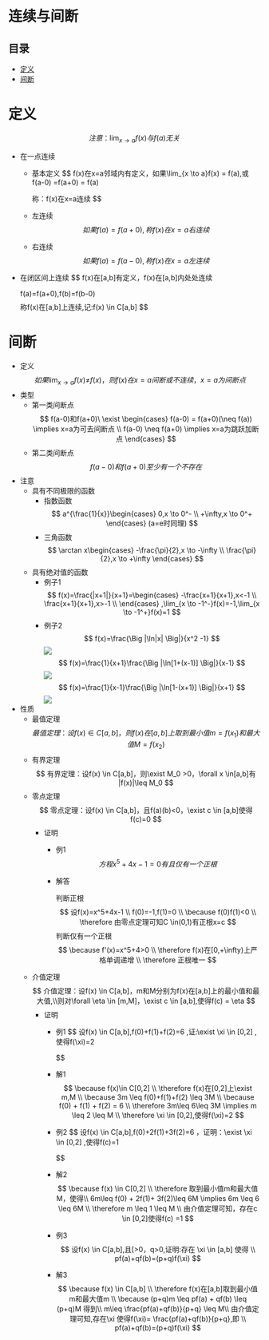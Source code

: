# 连续与间断

## 目录

-   [定义](#定义)
-   [间断](#间断)

# 定义

$$
注意：\lim_{x \to a}f(x)与f(a)无关
$$

-   在一点连续
    -   基本定义
        $$
        f(x)在x=a邻域内有定义，如果\lim_{x \to a}f(x) = f(a),或f(a-0) =f(a+0) = f(a)

        $$
        $$
        称：f(x)在x=a连续
        $$
    -   左连续
        $$
        如果f(a)=f(a+0),称f(x)在x=a右连续
        $$
    -   右连续
        $$
        如果f(a)=f(a-0),称f(x)在x=a左连续 
        $$
-   在闭区间上连续
    $$
    f(x)在[a,b]有定义，f(x)在[a,b]内处处连续 

    $$
    $$
    f(a)=f(a+0),f(b)=f(b-0)
    $$
    $$
    称f(x)在[a,b]上连续,记:f(x) \in C[a,b]
    $$

# 间断

-   定义
    $$
    如果\lim_{x \to a}{ f(x) \neq}f(x)，则f(x)在x=a间断或不连续，x=a为间断点 
    $$
-   类型
    -   第一类间断点
        $$
        f(a-0)和f(a+0)\ \exist \begin{cases}
        f(a-0) = f(a+0)(\neq f(a)) \implies x=a为可去间断点 \\
        f(a-0) \neq f(a+0) \implies x=a为跳跃加断点
        \end{cases} 
        $$
    -   第二类间断点
        $$
        f(a-0)和f(a+0)至少有一个不存在
        $$
-   注意
    -   具有不同极限的函数
        -   指数函数
            $$
            a^{\frac{1}{x}}\begin{cases}
            0,x \to 0^- \\
            +\infty,x \to 0^+
            \end{cases} 
            (a=e时同理) 
            $$
        -   三角函数
            $$
            \arctan x\begin{cases}
            -\frac{\pi}{2},x \to -\infty \\
            \frac{\pi}{2},x \to +\infty
            \end{cases} 
            $$
    -   具有绝对值的函数
        -   例子1
            $$
            f(x)=\frac{|x+1|}{x+1}=\begin{cases}
            -\frac{x+1}{x+1},x<-1 \\
            \frac{x+1}{x+1},x>-1 \\
            \end{cases} ,\lim_{x \to -1^-}f(x)=-1,\lim_{x \to -1^+}f(x)=1
            $$
        -   例子2
            $$
            f(x)=\frac{\Big |\ln|x| \Big|}{x^2 -1}
            $$
            ![](<image/Screenshot 2023-07-10 at 02.04.23_XjTwy7SA-k.png>)
            $$
            f(x)=\frac{1}{x+1}\frac{\Big |\ln[1+(x-1)] \Big|}{x-1}
            $$
            ![](<image/Screenshot 2023-07-10 at 02.07.09_vSWOp7HOaF.png>)
            $$
            f(x)=\frac{1}{x-1}\frac{\Big |\ln[1-(x+1)] \Big|}{x+1}
            $$
            ![](<image/Screenshot 2023-07-10 at 02.08.15_bRD4cYpGN6.png>)
-   性质
    -   最值定理
        $$
        最值定理：设f(x) \in C[a,b]，则f(x)在[a,b]上取到最小值m=f(x_1)和最大值M=f(x_2)
        $$
    -   有界定理
        $$
        有界定理：设f(x) \in C[a,b]，则\exist M_0 >0，\forall x \in[a,b]有 |f(x)|\leq M_0
        $$
    -   零点定理
        $$
        零点定理：设f(x) \in C[a,b]，且f(a)(b)<0，\exist c \in [a,b]使得f(c)=0
        $$
        -   证明
            -   例1
                $$
                方程x^5+4x-1=0有且仅有一个正根
                $$
            -   解答

                判断正根
                $$
                设f(x)=x^5+4x-1 \\
                f(0)=-1,f(1)=0 \\
                \because f(0)f(1)<0 \\
                \therefore 由零点定理可知C \in(0,1)有正根x=c 
                $$
                判断仅有一个正根
                $$
                \because f'(x)=x^5+4>0 \\
                \therefore f(x)在[0,+\infty)上严格单调递增 \\
                \therefore 正根唯一 
                $$
    -   介值定理
        $$
        介值定理：设f(x) \in C[a,b]，m和M分别为f(x)在[a,b]上的最小值和最大值,\\则对\forall \eta \in [m,M]，\exist c \in [a,b],使得f(c) = \eta
        $$
        -   证明
            -   例1
                $$
                设f(x) \in C[a,b],f(0)+f(1)+f(2)=6 ,证:\exist \xi \in [0,2] ,使得f(\xi)=2
                 
                $$
            -   解1
                $$
                \because f(x)\in C[0,2] \\
                \therefore f(x)在[0,2]上\exist m,M \\
                \because 3m \leq f(0)+f(1)+f(2) \leq 3M \\
                \because f(0) + f(1) + f(2) = 6 \\
                \therefore 3m\leq 6\leq 3M \implies m \leq 2 \leq M \\
                \therefore \xi \in [0,2],使得f(\xi)=2 
                $$
            -   例2
                $$
                设f(x) \in C[a,b],f(0)+2f(1)+3f(2)=6 ，证明：\exist \xi \in [0,2] ,使得f(c)=1

                $$
            -   解2
                $$
                \because f(x) \in C[0,2] \\
                \therefore 取到最小值m和最大值M，使得\\
                6m\leq f(0) + 2f(1)+ 3f(2)\leq 6M \implies 6m \leq 6 \leq 6M \\
                \therefore m \leq 1 \leq M \\
                由介值定理可知，存在c \in [0,2]使得f(c) =1
                $$
            -   例3
                $$
                设f(x) \in C[a,b],且[>0，q>0,证明:存在 \xi \in [a,b] 使得 \\
                pf(a)+qf(b)=(p+q)f(\xi)
                $$
            -   解3
                $$
                \because f(x) \in C[a,b] \\
                \therefore f(x)在[a,b]取到最小值m和最大值m \\
                \because (p+q)m \leq pf(a) + qf(b) \leq (p+q)M 得到\\
                m\leq \frac{pf(a)+qf(b)}{p+q} \leq M\\
                由介值定理可知,存在\xi 使得f(\xi)= \frac{pf(a)+qf(b)}{p+q},即 \\
                pf(a)+qf(b)=(p+q)f(\xi) 
                $$
